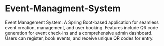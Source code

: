 # Event-Managment-System
Event Management System: A Spring Boot-based application for seamless event creation, management, and user booking. Features include QR code generation for event check-ins and a comprehensive admin dashboard. Users can register, book events, and receive unique QR codes for entry. 
